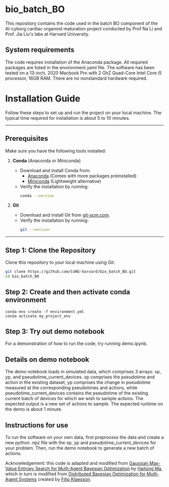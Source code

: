 # bio_batch_BO

This repository contains the code used in the batch BO component of the AI-cyborg cardiac organoid maturation project conducted by Prof Na Li and Prof. Jia Liu's labs at Harvard University. 

## System requirements 

The code requires installation of the Anaconda package. All required packages are listed in the environment.yaml file. The software has been tested on a 13-inch, 2020 Macbook Pro with 2 GhZ Quad-Core Intel Core i5 processor, 16GB RAM. There are no nonstandard hardware required.

# Installation Guide

Follow these steps to set up and run the project on your local machine. The typical time required for installation is about 5 to 10 minutes.

---

## Prerequisites

Make sure you have the following tools installed:

1. **Conda** (Anaconda or Miniconda)
   - Download and install Conda from:
     - [Anaconda](https://www.anaconda.com/products/distribution) (Comes with more packages preinstalled)
     - [Miniconda](https://docs.conda.io/en/latest/miniconda.html) (Lightweight alternative)
   - Verify the installation by running:
     ```bash
     conda --version
     ```

2. **Git**
   - Download and install Git from [git-scm.com](https://git-scm.com/).
   - Verify the installation by running:
     ```bash
     git --version
     ```

---

## Step 1: Clone the Repository

Clone this repository to your local machine using Git:

```bash
git clone https://github.com/CoNG-harvard/bio_batch_BO.git
cd bio_batch_BO
```

## Step 2: Create and then activate conda environment

```
conda env create -f environment.yml
conda activate my_project_env
```

## Step 3: Try out demo notebook

For a demonstration of how to run the code, try running demo.ipynb. 

## Details on demo notebook
The demo notebook loads in simulated data, which comprises 3 arrays: xp, yp, and pseudotime_current_devices. xp comprises the pseudotime and action in the existing dataset, yp comprises the change in pseudotime measured at the corresponding pseudotimes and actions, while pseudotime_current_devices contains the pseudotime of the existing current batch of devices for which we wish to sample actions. The expected output is a new set of actions to sample. The expected runtime on the demo is about 1 minute. 

## Instructions for use

To run the software on your own data, first preprocess the data and create a new python .npz file with the xp, yp and pseudotime_current_devices for your problem. Then, run the demo notebook to generate a new batch of actions.




Acknowledgement: this code is adapted and modified from [Gaussian Max-Value Entropy Search for Multi-Agent Bayesian Optimization](https://github.com/mahaitongdae/dbo) by [Haitong Ma](https://github.com/mahaitongdae), which in turn is modified from [Distributed Bayesian Optimization for Multi-Agent Systems](https://github.com/FilipKlaesson/dbo) created by [Filip Klaesson](https://github.com/FilipKlaesson). 

